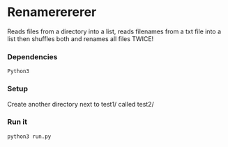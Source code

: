 # Renamerererer

Reads files from a directory into a list, reads filenames from a txt file into a list then shuffles both and renames all files TWICE!

### Dependencies

    Python3

### Setup

Create another directory next to test1/ called test2/

### Run it

    python3 run.py
